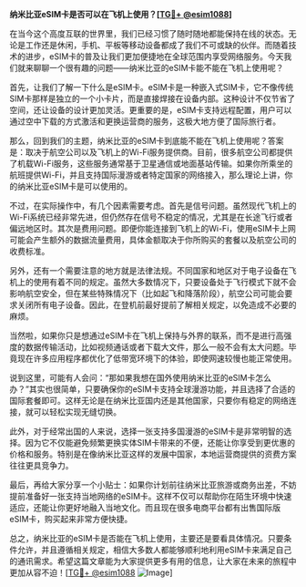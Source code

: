 **纳米比亚eSIM卡是否可以在飞机上使用？[[TG💪+ @esim1088](https://t.me/s/esim1088)]**

在当今这个高度互联的世界里，我们已经习惯了随时随地都能保持在线的状态。无论是工作还是休闲，手机、平板等移动设备都成了我们不可或缺的伙伴。而随着技术的进步，eSIM卡的普及让我们更加便捷地在全球范围内享受网络服务。今天我们就来聊聊一个很有趣的问题——纳米比亚的eSIM卡能不能在飞机上使用呢？

首先，让我们了解一下什么是eSIM卡。eSIM卡是一种嵌入式SIM卡，它不像传统SIM卡那样是独立的一个小卡片，而是直接焊接在设备内部。这种设计不仅节省了空间，还让设备的设计更加灵活。更重要的是，eSIM卡支持远程配置，用户可以通过空中下载的方式激活和更换运营商的服务，这极大地方便了国际旅行者。

那么，回到我们的主题，纳米比亚的eSIM卡到底能不能在飞机上使用呢？答案是：取决于航空公司以及飞机上的Wi-Fi服务提供商。目前，很多航空公司都提供了机载Wi-Fi服务，这些服务通常基于卫星通信或地面基站传输。如果你所乘坐的航班提供Wi-Fi，并且支持国际漫游或者特定国家的网络接入，那么理论上讲，你的纳米比亚eSIM卡是可以使用的。

不过，在实际操作中，有几个因素需要考虑。首先是信号问题。虽然现代飞机上的Wi-Fi系统已经非常先进，但仍然存在信号不稳定的情况，尤其是在长途飞行或者偏远地区时。其次是费用问题。即便你能连接到飞机上的Wi-Fi，使用eSIM卡上网可能会产生额外的数据流量费用，具体金额取决于你所购买的套餐以及航空公司的收费标准。

另外，还有一个需要注意的地方就是法律法规。不同国家和地区对于电子设备在飞机上的使用有着不同的规定。虽然大多数情况下，只要设备处于飞行模式下就不会影响航空安全，但在某些特殊情况下（比如起飞和降落阶段），航空公司可能会要求关闭所有电子设备。因此，在登机前最好提前了解相关规定，以免造成不必要的麻烦。

当然啦，如果你只是想通过eSIM卡在飞机上保持与外界的联系，而不是进行高强度的数据传输活动，比如视频通话或者下载大文件，那么一般不会有太大问题。毕竟现在许多应用程序都优化了低带宽环境下的体验，即使网速较慢也能正常使用。

说到这里，可能有人会问：“那如果我想在国外使用纳米比亚的eSIM卡怎么办？”其实也很简单，只要确保你的eSIM卡支持全球漫游功能，并且选择了合适的国际套餐即可。这样无论是在纳米比亚国内还是其他国家，只要你有稳定的网络连接，就可以轻松实现无缝切换。

此外，对于经常出国的人来说，选择一张支持多国漫游的eSIM卡是非常明智的选择。因为它不仅能避免频繁更换实体SIM卡带来的不便，还能让你享受到更优惠的价格和服务。特别是在像纳米比亚这样的发展中国家，本地运营商提供的资费方案往往更具竞争力。

最后，再给大家分享一个小贴士：如果你计划前往纳米比亚旅游或商务出差，不妨提前准备好一张支持当地网络的eSIM卡。这样不仅可以帮助你在陌生环境中快速适应，还能让你更好地融入当地文化。而且现在很多电商平台都有出售国际版eSIM卡，购买起来非常方便快捷。

总之，纳米比亚的eSIM卡是否能在飞机上使用，主要还是要看具体情况。只要条件允许，并且遵循相关规定，相信大多数人都能够顺利地利用eSIM卡来满足自己的通讯需求。希望这篇文章能为大家提供更多有用的信息，让大家在未来的旅程中更加从容不迫！[[TG💪+ @esim1088](https://t.me/s/esim1088) ![Image](https://i.postimg.cc/4NQfJmqS/Snipaste-2025-05-13-00-14-12.png)]